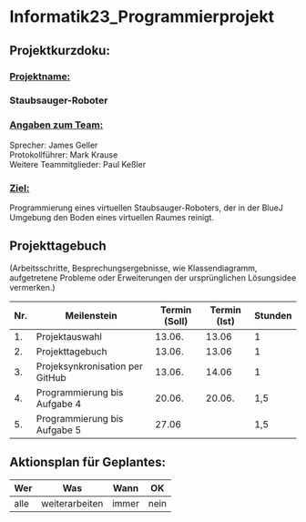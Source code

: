 # Informatik23_Programmierprojekt

## Projektkurzdoku:

### <ins>Projektname:</ins>
### Staubsauger-Roboter

### <ins>Angaben zum Team:</ins>
Sprecher: James Geller<br />
Protokollführer: Mark Krause <br />
Weitere Teammitglieder: Paul Keßler<br />

### <ins>Ziel:</ins>
 Programmierung eines virtuellen Staubsauger-Roboters, der in der BlueJ Umgebung den Boden eines virtuellen Raumes reinigt.

## Projekttagebuch
(Arbeitsschritte, Besprechungsergebnisse, wie Klassendiagramm, aufgetretene Probleme oder Erweiterungen der ursprünglichen Lösungsidee vermerken.) 

Nr. |Meilenstein |Termin (Soll) | Termin (Ist) |Stunden |
----|------------|--------------|--------------|--------|
1.|Projektauswahl|13.06.        |13.06         |  1
2.|Projekttagebuch|13.06.        |13.06         |  1
3.|Projeksynkronisation per GitHub|13.06.        |14.06         |  1
4.|Programmierung bis Aufgabe 4| 20.06.| 20.06.| 1,5
5.|Programmierung bis Aufgabe 5|27.06||1,5




## Aktionsplan für Geplantes:

|Wer        |Was        |Wann       |OK         |
|-----------|-----------|-----------|-----------|
|    alle |weiterarbeiten|immer|nein|
